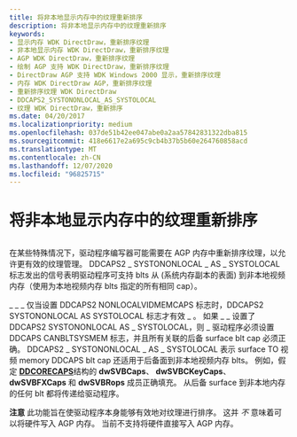 ```yaml
---
title: 将非本地显示内存中的纹理重新排序
description: 将非本地显示内存中的纹理重新排序
keywords:
- 显示内存 WDK DirectDraw，重新排序纹理
- 非本地显示内存 WDK DirectDraw，重新排序纹理
- AGP WDK DirectDraw，重新排序纹理
- 绘制 AGP 支持 WDK DirectDraw，重新排序纹理
- DirectDraw AGP 支持 WDK Windows 2000 显示，重新排序纹理
- 内存 WDK DirectDraw AGP，重新排序纹理
- 重新排序纹理 WDK DirectDraw
- DDCAPS2_SYSTONONLOCAL_AS_SYSTOLOCAL
- 纹理 WDK DirectDraw，重新排序
ms.date: 04/20/2017
ms.localizationpriority: medium
ms.openlocfilehash: 037de51b42ee047abe0a2aa57842831322dba815
ms.sourcegitcommit: 418e6617e2a695c9cb4b37b5b60e264760858acd
ms.translationtype: MT
ms.contentlocale: zh-CN
ms.lasthandoff: 12/07/2020
ms.locfileid: "96825715"
---
```

# <a name="reordering-textures-in-nonlocal-display-memory"></a>将非本地显示内存中的纹理重新排序


## <span id="ddk_reordering_textures_in_nonlocal_display_memory_gg"></span><span id="DDK_REORDERING_TEXTURES_IN_NONLOCAL_DISPLAY_MEMORY_GG"></span>


在某些特殊情况下，驱动程序编写器可能需要在 AGP 内存中重新排序纹理，以允许更有效的纹理管理。 DDCAPS2 \_ SYSTONONLOCAL \_ AS \_ SYSTOLOCAL 标志发出的信号表明驱动程序可支持 blts 从 (系统内存副本的表面) 到非本地视频内存（使用为本地视频内存 blts 指定的所有相同 cap）。

\_ \_ \_ 仅当设置 DDCAPS2 NONLOCALVIDMEMCAPS 标志时，DDCAPS2 SYSTONONLOCAL AS SYSTOLOCAL 标志才有效 \_ 。 如果 \_ \_ 设置了 DDCAPS2 SYSTONONLOCAL AS \_ SYSTOLOCAL，则 \_ 驱动程序必须设置 DDCAPS CANBLTSYSMEM 标志，并且所有关联的后备 surface blt cap 必须正确。 DDCAPS2 \_ SYSTONONLOCAL \_ AS \_ SYSTOLOCAL 表示 surface TO 视频 memory DDCAPS blt cap 还适用于后备面到非本地视频内存 blts。 例如，假定 [**DDCORECAPS**](/windows/win32/api/ddrawi/ns-ddrawi-ddcorecaps)结构的 **dwSVBCaps**、 **dwSVBCKeyCaps**、 **dwSVBFXCaps** 和 **dwSVBRops** 成员正确填充。 从后备 surface 到非本地内存的任何 blt 都将传递给驱动程序。

**注意**   此功能旨在使驱动程序本身能够有效地对纹理进行排序。 这并 *不* 意味着可以将硬件写入 AGP 内存。 当前不支持将硬件直接写入 AGP 内存。

 

 

